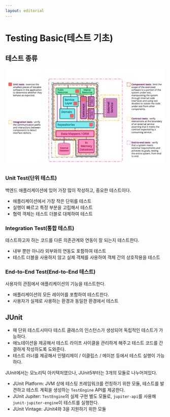 ```yaml
---
layout: editorial
---
```


# Testing Basic(테스트 기초)

## 테스트 종류

![테스트 전략의 종류(https://martinfowler.com/tags/testing.html)](image/testing_strategy.png)

### Unit Test(단위 테스트)

백엔드 애플리케이션에 있어 가장 많이 작성하고, 중요한 테스트이다.

- 애플리케이션에서 가장 작은 단위를 테스트
- 실행이 빠르고 특정 부분을 고립해서 테스트
- 협력 객체는 테스트 더블로 대체하여 테스트

### Integration Test(통합 테스트)

테스트하고자 하는 코드를 다른 의존관계와 연동이 잘 되는지 테스트한다.

- 내부 뿐만 아니라 외부와의 연동도 포함하여 테스트
- 테스트 더블을 사용하지 않고 실제 객체를 사용하여 객체 간의 상호작용을 테스트

### End-to-End Test(End-to-End 테스트)

사용자의 관점에서 애플리케이션의 기능을 테스트한다.

- 애플리케이션의 모든 레이어를 포함하여 테스트한다.
- 사용자가 실제로 사용하는 환경과 동일한 환경에서 테스트

## JUnit

- 매 단위 테스트시마다 테스트 클래스의 인스턴스가 생성되어 독립적인 테스트가 가능하다.
- 애노테이션을 제공해서 테스트 라이프 사이클을 관리하게 해주고 테스트 코드를 간결하게 작성하도록 도와준다.
- 테스트 러너를 제공해서 인텔리제이 / 이클립스 / 메이븐 등에서 테스트 실행이 가능하다.

JUnit에서는 모노리틱 아키텍처였으나, JUnit5부터는 3개의 모듈로 나누어져있다.

- JUnit Platform: JVM 상에 테스팅 프레임워크를 런칭하기 위한 모듈, 테스트를 발견하고 테스트 계획을 생성하는 `TestEngine` API를 제공한다.
- JUnit Jupiter: `TestEngine`의 실제 구현 별도 모듈로, `jupiter-api`를 사용해 `junit-jupiter-engine`이 테스트를 실행한다.
- JUnit Vintage: JUnit4와 3을 지원하기 위한 모듈
